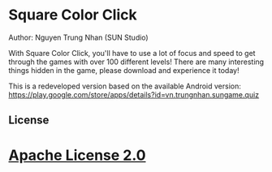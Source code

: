 # Square Color Click

Author: Nguyen Trung Nhan (SUN Studio)

With Square Color Click, you'll have to use a lot of focus and speed to get through the games with over 100 different levels!
There are many interesting things hidden in the game, please download and experience it today!

This is a redeveloped version based on the available Android version: https://play.google.com/store/apps/details?id=vn.trungnhan.sungame.quiz 


## License
[Apache License 2.0](https://github.com/nhannt201/squarecolorclick/blob/master/LICENSE)
=======
